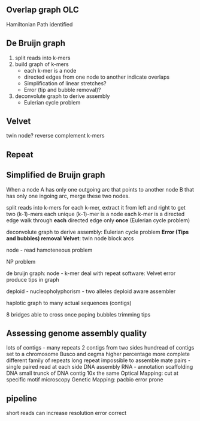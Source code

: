 ## Overlap graph OLC
Hamiltonian Path identified
## De Bruijn graph
1. split reads into k-mers
2. build graph of k-mers
	* each k-mer is a node
	* directed edges from one node to another indicate overlaps
	* Simplification of linear stretches?
	* Error (tip and bubble removal)?
3. deconvolute graph to derive assembly
	* Eulerian cycle problem
## Velvet
twin node?
reverse complement k-mers
## Repeat
## Simplified de Bruijn graph
When a node A has only one outgoing arc that points to another node B that has only one ingoing arc, merge these two nodes.


split reads into k-mers
for each k-mer, extract it from left and right to get two (k-1)-mers
each unique (k-1)-mer is a node
each k-mer is a directed edge 
walk through **each** directed edge only **once** (Eulerian cycle problem)

deconvolute graph to derive assembly: Eulerian cycle problem
**Error (Tips and bubbles) removal**
**Velvet**: twin node block arcs 



node - read
hamoteneous problem

NP problem 

de bruijn graph:
node - k-mer
deal with repeat
software: Velvet
error produce tips in graph

deploid - nucleopholyphorism - two alleles
deploid aware assembler

haplotic
graph to many actual sequences (contigs)

8 bridges able to cross once
poping bubbles trimming tips

## Assessing genome assembly quality
lots of contigs - many repeats
2 contigs from two sides 
hundread of contigs set to a chromosome
Busco and cegma higher percentage more complete
 different family of repeats 
 long repeat impossible to assemble
 mate pairs - single paired read at each side
 DNA assembly
 RNA - annotation
 scaffolding DNA
 small trunck of DNA 
 contig
 10x the same
 Optical Mapping: cut at specific motif microscopy
 Genetic Mapping:
 pacbio error prone

## pipeline

 short reads can increase resolution 
 error correct 

<!--stackedit_data:
eyJoaXN0b3J5IjpbLTE0MTUzMjA1OTYsLTE4MDYyOTY2MjUsMj
AxMjcyNzc3MSwtMTkxMDA1MjI5MSwtMTE5Nzc2MDA0LC01NzU5
NDM0ODcsLTEyNDU5ODE5MTEsLTU3ODQyNjcxMSw1MzY4NTE5MD
UsNDM4NzMxMjA5LDE0NDMwMDM5NDMsLTE0MTAyMjQ4MywtMjA0
NjA5NDk4MSwtOTQwOTY2NDM2LC0xOTY3OTExMzc4LDIwOTY0MT
c0MjIsMjAwMDExODI4MywxMjQzNTczNDk3XX0=
-->